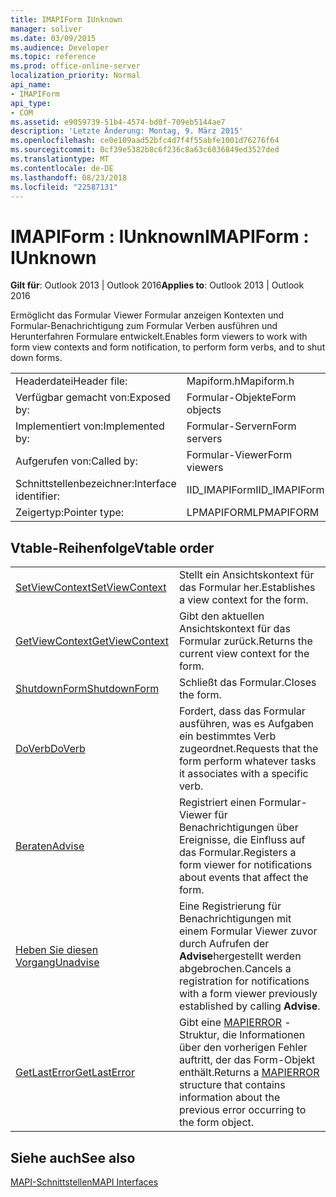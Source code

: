 ```yaml
---
title: IMAPIForm IUnknown
manager: soliver
ms.date: 03/09/2015
ms.audience: Developer
ms.topic: reference
ms.prod: office-online-server
localization_priority: Normal
api_name:
- IMAPIForm
api_type:
- COM
ms.assetid: e9059739-51b4-4574-bd0f-709eb5144ae7
description: 'Letzte Änderung: Montag, 9. März 2015'
ms.openlocfilehash: ce0e109aad52bfc4d7f4f55abfe1001d76276f64
ms.sourcegitcommit: 0cf39e5382b8c6f236c8a63c6036849ed3527ded
ms.translationtype: MT
ms.contentlocale: de-DE
ms.lasthandoff: 08/23/2018
ms.locfileid: "22587131"
---
```

# <a name="imapiform--iunknown"></a><span data-ttu-id="daf80-103">IMAPIForm : IUnknown</span><span class="sxs-lookup"><span data-stu-id="daf80-103">IMAPIForm : IUnknown</span></span>

  
  
<span data-ttu-id="daf80-104">**Gilt für**: Outlook 2013 | Outlook 2016</span><span class="sxs-lookup"><span data-stu-id="daf80-104">**Applies to**: Outlook 2013 | Outlook 2016</span></span> 
  
<span data-ttu-id="daf80-105">Ermöglicht das Formular Viewer Formular anzeigen Kontexten und Formular-Benachrichtigung zum Formular Verben ausführen und Herunterfahren Formulare entwickelt.</span><span class="sxs-lookup"><span data-stu-id="daf80-105">Enables form viewers to work with form view contexts and form notification, to perform form verbs, and to shut down forms.</span></span>
  
|||
|:-----|:-----|
|<span data-ttu-id="daf80-106">Headerdatei</span><span class="sxs-lookup"><span data-stu-id="daf80-106">Header file:</span></span>  <br/> |<span data-ttu-id="daf80-107">Mapiform.h</span><span class="sxs-lookup"><span data-stu-id="daf80-107">Mapiform.h</span></span>  <br/> |
|<span data-ttu-id="daf80-108">Verfügbar gemacht von:</span><span class="sxs-lookup"><span data-stu-id="daf80-108">Exposed by:</span></span>  <br/> |<span data-ttu-id="daf80-109">Formular-Objekte</span><span class="sxs-lookup"><span data-stu-id="daf80-109">Form objects</span></span>  <br/> |
|<span data-ttu-id="daf80-110">Implementiert von:</span><span class="sxs-lookup"><span data-stu-id="daf80-110">Implemented by:</span></span>  <br/> |<span data-ttu-id="daf80-111">Formular-Servern</span><span class="sxs-lookup"><span data-stu-id="daf80-111">Form servers</span></span>  <br/> |
|<span data-ttu-id="daf80-112">Aufgerufen von:</span><span class="sxs-lookup"><span data-stu-id="daf80-112">Called by:</span></span>  <br/> |<span data-ttu-id="daf80-113">Formular-Viewer</span><span class="sxs-lookup"><span data-stu-id="daf80-113">Form viewers</span></span>  <br/> |
|<span data-ttu-id="daf80-114">Schnittstellenbezeichner:</span><span class="sxs-lookup"><span data-stu-id="daf80-114">Interface identifier:</span></span>  <br/> |<span data-ttu-id="daf80-115">IID_IMAPIForm</span><span class="sxs-lookup"><span data-stu-id="daf80-115">IID_IMAPIForm</span></span>  <br/> |
|<span data-ttu-id="daf80-116">Zeigertyp:</span><span class="sxs-lookup"><span data-stu-id="daf80-116">Pointer type:</span></span>  <br/> |<span data-ttu-id="daf80-117">LPMAPIFORM</span><span class="sxs-lookup"><span data-stu-id="daf80-117">LPMAPIFORM</span></span>  <br/> |
   
## <a name="vtable-order"></a><span data-ttu-id="daf80-118">Vtable-Reihenfolge</span><span class="sxs-lookup"><span data-stu-id="daf80-118">Vtable order</span></span>

|||
|:-----|:-----|
|[<span data-ttu-id="daf80-119">SetViewContext</span><span class="sxs-lookup"><span data-stu-id="daf80-119">SetViewContext</span></span>](imapiform-setviewcontext.md) <br/> |<span data-ttu-id="daf80-120">Stellt ein Ansichtskontext für das Formular her.</span><span class="sxs-lookup"><span data-stu-id="daf80-120">Establishes a view context for the form.</span></span>  <br/> |
|[<span data-ttu-id="daf80-121">GetViewContext</span><span class="sxs-lookup"><span data-stu-id="daf80-121">GetViewContext</span></span>](imapiform-getviewcontext.md) <br/> |<span data-ttu-id="daf80-122">Gibt den aktuellen Ansichtskontext für das Formular zurück.</span><span class="sxs-lookup"><span data-stu-id="daf80-122">Returns the current view context for the form.</span></span>  <br/> |
|[<span data-ttu-id="daf80-123">ShutdownForm</span><span class="sxs-lookup"><span data-stu-id="daf80-123">ShutdownForm</span></span>](imapiform-shutdownform.md) <br/> |<span data-ttu-id="daf80-124">Schließt das Formular.</span><span class="sxs-lookup"><span data-stu-id="daf80-124">Closes the form.</span></span>  <br/> |
|[<span data-ttu-id="daf80-125">DoVerb</span><span class="sxs-lookup"><span data-stu-id="daf80-125">DoVerb</span></span>](imapiform-doverb.md) <br/> |<span data-ttu-id="daf80-126">Fordert, dass das Formular ausführen, was es Aufgaben ein bestimmtes Verb zugeordnet.</span><span class="sxs-lookup"><span data-stu-id="daf80-126">Requests that the form perform whatever tasks it associates with a specific verb.</span></span>  <br/> |
|[<span data-ttu-id="daf80-127">Beraten</span><span class="sxs-lookup"><span data-stu-id="daf80-127">Advise</span></span>](imapiform-advise.md) <br/> |<span data-ttu-id="daf80-128">Registriert einen Formular-Viewer für Benachrichtigungen über Ereignisse, die Einfluss auf das Formular.</span><span class="sxs-lookup"><span data-stu-id="daf80-128">Registers a form viewer for notifications about events that affect the form.</span></span>  <br/> |
|[<span data-ttu-id="daf80-129">Heben Sie diesen Vorgang</span><span class="sxs-lookup"><span data-stu-id="daf80-129">Unadvise</span></span>](imapiform-unadvise.md) <br/> |<span data-ttu-id="daf80-130">Eine Registrierung für Benachrichtigungen mit einem Formular Viewer zuvor durch Aufrufen der **Advise**hergestellt werden abgebrochen.</span><span class="sxs-lookup"><span data-stu-id="daf80-130">Cancels a registration for notifications with a form viewer previously established by calling **Advise**.</span></span>  <br/> |
|[<span data-ttu-id="daf80-131">GetLastError</span><span class="sxs-lookup"><span data-stu-id="daf80-131">GetLastError</span></span>](imapiform-getlasterror.md) <br/> |<span data-ttu-id="daf80-132">Gibt eine [MAPIERROR](mapierror.md) -Struktur, die Informationen über den vorherigen Fehler auftritt, der das Form-Objekt enthält.</span><span class="sxs-lookup"><span data-stu-id="daf80-132">Returns a [MAPIERROR](mapierror.md) structure that contains information about the previous error occurring to the form object.</span></span>  <br/> |
   
## <a name="see-also"></a><span data-ttu-id="daf80-133">Siehe auch</span><span class="sxs-lookup"><span data-stu-id="daf80-133">See also</span></span>



[<span data-ttu-id="daf80-134">MAPI-Schnittstellen</span><span class="sxs-lookup"><span data-stu-id="daf80-134">MAPI Interfaces</span></span>](mapi-interfaces.md)

